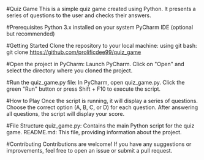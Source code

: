 #Quiz Game
This is a simple quiz game created using Python. It presents a series of questions to the user and checks their answers.

#Prerequisites
Python 3.x installed on your system
PyCharm IDE (optional but recommended)

#Getting Started
Clone the repository to your local machine:
using git bash:
git clone https://github.com/prolificdee99/quiz_game

#Open the project in PyCharm:
Launch PyCharm.
Click on "Open" and select the directory where you cloned the project.

#Run the quiz_game.py file:
In PyCharm, open quiz_game.py.
Click the green "Run" button or press Shift + F10 to execute the script.

#How to Play
Once the script is running, it will display a series of questions.
Choose the correct option (A, B, C, or D) for each question.
After answering all questions, the script will display your score.

#File Structure
quiz_game.py: Contains the main Python script for the quiz game.
README.md: This file, providing information about the project.

#Contributing
Contributions are welcome! If you have any suggestions or improvements, feel free to open an issue or submit a pull request.


